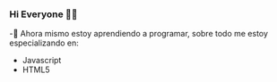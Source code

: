 ### Hi Everyone 👋😄

-💬 Ahora mismo estoy aprendiendo a programar, sobre todo me estoy especializando en:
  - Javascript
  - HTML5



<!--
**HiIMDenis/HiImDenis** is a ✨ _special_ ✨ repository because its `README.md` (this file) appears on your GitHub profile.

Here are some ideas to get you started:

- 🔭 I’m currently working on ...
- 🌱 I’m currently learning ...
- 👯 I’m looking to collaborate on ...
- 🤔 I’m looking for help with ...
- 💬 Ask me about ...
- 📫 How to reach me: denis.stupak23@gmail.com
- 😄 Pronouns: ...
- ⚡ Fun fact: ...
-->
